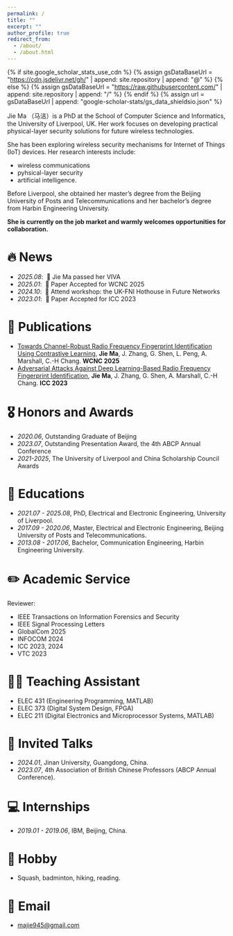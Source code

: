 ```yaml
---
permalink: /
title: ""
excerpt: ""
author_profile: true
redirect_from: 
  - /about/
  - /about.html
---
```


{% if site.google_scholar_stats_use_cdn %}
{% assign gsDataBaseUrl = "https://cdn.jsdelivr.net/gh/" | append: site.repository | append: "@" %}
{% else %}
{% assign gsDataBaseUrl = "https://raw.githubusercontent.com/" | append: site.repository | append: "/" %}
{% endif %}
{% assign url = gsDataBaseUrl | append: "google-scholar-stats/gs_data_shieldsio.json" %}

<span class='anchor' id='about-me'></span>

Jie Ma （马洁）is a PhD at the School of Computer Science and Informatics, the University of Liverpool, UK.
Her work focuses on developing practical physical-layer security solutions for future wireless technologies. 

She has been exploring wireless security mechanisms for Internet of Things (IoT) devices.
Her research interests include:
- wireless communications
- pyhsical-layer security
- artificial intelligence.

Before Liverpool, she obtained her master’s degree from the Beijing University of Posts and Telecommunications and her bachelor’s degree from Harbin Engineering University.

**She is currently on the job market and warmly welcomes opportunities for collaboration.**



<!-- I have published more than 100 papers at the top international AI conferences with total <a href='https://scholar.google.com/citations?user=DhtAFkwAAAAJ'>google scholar citations <strong><span id='total_cit'>260000+</span></strong></a> (You can also use google scholar badge <a href='https://scholar.google.com/citations?user=DhtAFkwAAAAJ'><img src="https://img.shields.io/endpoint?url={{ url | url_encode }}&logo=Google%20Scholar&labelColor=f6f6f6&color=9cf&style=flat&label=citations"></a>). -->


# 🔥 News
- *2025.08*: &nbsp;🎉 Jie Ma passed her VIVA
- *2025.01*: &nbsp;🎉 Paper Accepted for WCNC 2025
- *2024.10*: &nbsp;🎉 Attend workshop: the UK-FNI Hothouse in Future Networks
- *2023.01*: &nbsp;🎉 Paper Accepted for ICC 2023

# 📝 Publications 
- [Towards Channel-Robust Radio Frequency Fingerprint Identification Using Contrastive Learning](https://ieeexplore.ieee.org/abstract/document/10978330), **Jie Ma**, J. Zhang, G. Shen, L. Peng, A. Marshall, C.-H Chang. **WCNC 2025**
- [Adversarial Attacks Against Deep Learning-Based Radio Frequency Fingerprint Identification](https://ieeexplore.ieee.org/abstract/document/10278927), **Jie Ma**, J. Zhang, G. Shen, A. Marshall, C.-H Chang. **ICC 2023**

# 🎖 Honors and Awards
- *2020.06*, Outstanding Graduate of Beijing
- *2023.07*, Outstanding Presentation Award, the 4th ABCP Annual Conference
- *2021-2025*, The University of Liverpool and China Scholarship Council Awards

# 📖 Educations
- *2021.07 - 2025.08*, PhD, Electrical and Electronic Engineering, University of Liverpool. 
- *2017.09 - 2020.06*, Master, Electrical and Electronic Engineering, Beijing University of Posts and Telecommunications. 
- *2013.08 - 2017.06*, Bachelor, Communication Engineering, Harbin Engineering University. 

# ✏️ Academic Service
Reviewer:
- IEEE Transactions on Information Forensics and Security
- IEEE Signal Processing Letters
- GlobalCom 2025
- INFOCOM 2024
- ICC 2023, 2024
- VTC 2023


# 🧑‍🏫 Teaching Assistant
- ELEC 431 (Engineering Programming, MATLAB)
- ELEC 373 (Digital System Design, FPGA)
- ELEC 211 (Digital Electronics and Microprocessor Systems, MATLAB)


# 💬 Invited Talks
- *2024.01*, Jinan University, Guangdong, China.
- *2023.07*, 4th Association of British Chinese Professors (ABCP Annual Conference).
<!-- - *2023.03*, Lorem ipsum dolor sit amet, consectetur adipiscing elit. Vivamus ornare aliquet ipsum, ac tempus justo dapibus sit amet.  \| [\[video\]](https://github.com/) -->

# 💻 Internships
- *2019.01 - 2019.06*, IBM, Beijing, China.

# 🏃 Hobby
- Squash, badminton, hiking, reading.

# 📧 Email
- majie945@gmail.com